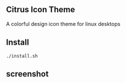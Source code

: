 ## Citrus Icon Theme
A colorful design icon theme for linux desktops

## Install

`./install.sh`

## screenshot

